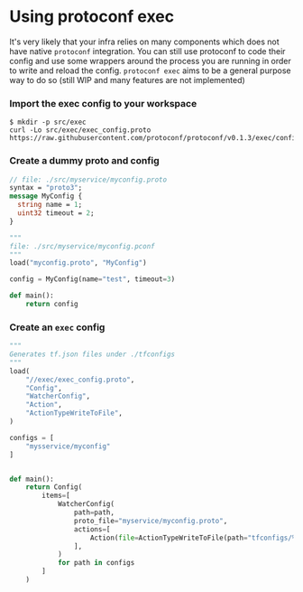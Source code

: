 # Using protoconf exec

It's very likely that your infra relies on many components which does not have native `protoconf` integration. You can still use protoconf to code their config and use some wrappers around the process you are running in order to write and reload the config. `protoconf exec` aims to be a general purpose way to do so (still WIP and many features are not implemented)

### Import the exec config to your workspace

```shell
$ mkdir -p src/exec
curl -Lo src/exec/exec_config.proto https://raw.githubusercontent.com/protoconf/protoconf/v0.1.3/exec/config/exec_config.proto
```

### Create a dummy proto and config

```protobuf
// file: ./src/myservice/myconfig.proto
syntax = "proto3";
message MyConfig {
  string name = 1;
  uint32 timeout = 2;
}
```

```python
"""
file: ./src/myservice/myconfig.pconf
"""
load("myconfig.proto", "MyConfig")

config = MyConfig(name="test", timeout=3)

def main():
    return config
```

### Create an `exec` config

```python
"""
Generates tf.json files under ./tfconfigs
"""
load(
    "//exec/exec_config.proto",
    "Config",
    "WatcherConfig",
    "Action",
    "ActionTypeWriteToFile",
)

configs = [
    "mysservice/myconfig"
]


def main():
    return Config(
        items=[
            WatcherConfig(
                path=path,
                proto_file="myservice/myconfig.proto",
                actions=[
                    Action(file=ActionTypeWriteToFile(path="tfconfigs/%s.json" % path))
                ],
            )
            for path in configs
        ]
    )
```


